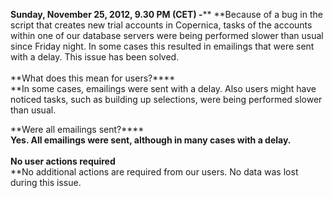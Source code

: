 **Sunday, November 25, 2012, 9.30 PM (CET) -**** **Because of a bug in
the script that creates new trial accounts in Copernica, tasks of the
accounts within one of our database servers were being performed slower
than usual since Friday night. In some cases this resulted in emailings
that were sent with a delay. This issue has been solved. \
 \
 **What does this mean for users?****\
**In some cases, emailings were sent with a delay. Also users might have
noticed tasks, such as building up selections, were being performed
slower than usual. 

**Were all emailings sent?****\
**Yes. All emailings were sent, although in many cases with a delay. \
 \
 **No user actions required****\
**No additional actions are required from our users. No data was lost
during this issue.
